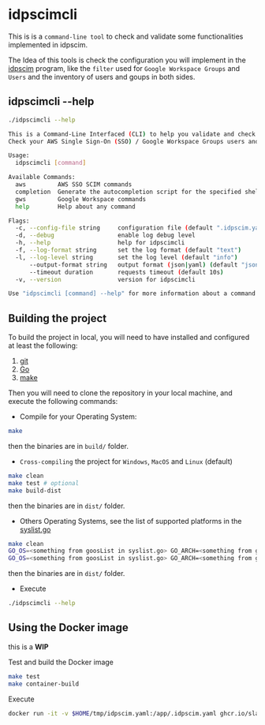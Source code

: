 # idpscimcli

This is is a `command-line tool` to check and validate some functionalities implemented in idpscim.

The Idea of this tools is check the configuration you will implement in the [idpscim](idpscim.md) program, like the `filter` used for `Google Workspace Groups` and `Users` and the inventory of users and goups in both sides.

## idpscimcli --help

```bash
./idpscimcli --help

This is a Command-Line Interfaced (CLI) to help you validate and check your source and target Single Sign-On endpoints.
Check your AWS Single Sign-On (SSO) / Google Workspace Groups users and groups and validate your filters over Google Workspace users and groups.

Usage:
  idpscimcli [command]

Available Commands:
  aws         AWS SSO SCIM commands
  completion  Generate the autocompletion script for the specified shell
  gws         Google Workspace commands
  help        Help about any command

Flags:
  -c, --config-file string     configuration file (default ".idpscim.yaml")
  -d, --debug                  enable log debug level
  -h, --help                   help for idpscimcli
  -f, --log-format string      set the log format (default "text")
  -l, --log-level string       set the log level (default "info")
      --output-format string   output format (json|yaml) (default "json")
      --timeout duration       requests timeout (default 10s)
  -v, --version                version for idpscimcli

Use "idpscimcli [command] --help" for more information about a command.
```

## Building the project

To build the project in local, you will need to have installed and configured at least the following:

1. [git](https://git-scm.com/)
2. [Go](https://go.dev/learn/)
3. [make](https://www.gnu.org/software/make/)

Then you will need to clone the repository in your local machine, and execute the following commands:

* Compile for your Operating System:

```bash
make
```

then the binaries are in `build/` folder.

* `Cross-compiling` the project for `Windows`, `MacOS` and `Linux` (default)

```bash
make clean
make test # optional
make build-dist
```

then the binaries are in `dist/` folder.

* Others Operating Systems, see the list of supported platforms in the [syslist.go](https://github.com/golang/go/blob/master/src/go/build/syslist.go)

```bash
make clean
GO_OS=<something from goosList in syslist.go> GO_ARCH=<something from goarchList in syslist.go> make test # optional
GO_OS=<something from goosList in syslist.go> GO_ARCH=<something from goarchList in syslist.go> make build-dist
```

then the binaries are in `dist/` folder.

* Execute

```bash
./idpscimcli --help
```

## Using the Docker image

this is a __WIP__

Test and build the Docker image

```bash
make test
make container-build
```

Execute

```bash
docker run -it -v $HOME/tmp/idpscim.yaml:/app/.idpscim.yaml ghcr.io/slashdevops/idp-scim-sync-linux-arm64v8 idpscimcli --debug
```
